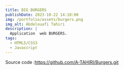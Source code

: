 ```yaml
---
title: BIG BURGERS
publishDate: 2023-10-22 14:10:00
img: /portfolio/assets/burgers.png
img_alt: Abdelouafi Tahiri
description: |
  Application  web BURGERS.
tags:
  - HTML5/CSS3
  - Javascript
---
```

Source code :https://github.com/A-TAHIRI/Burgers.git
